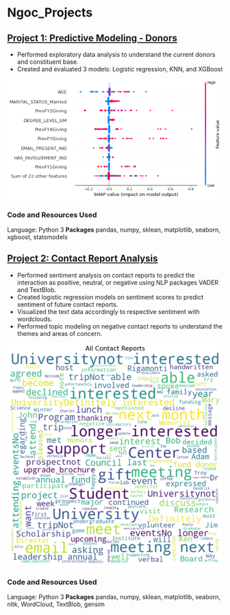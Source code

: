 # Ngoc_Projects

## [Project 1: Predictive Modeling - Donors](https://github.com/ngockle/Projects/tree/master/Donors%20Models)

   - Performed exploratory data analysis to understand the current donors and constituent base.
   - Created and evaluated 3 models: Logistic regression, KNN, and XGBoost

<img src="./images/xgboost%20donors%20prediction.png" alt="XGBoost">

### Code and Resources Used
Language: Python 3
**Packages** pandas, numpy, sklean, matplotlib, seaborn, xgboost, statsmodels

## [Project 2: Contact Report Analysis](https://github.com/ngockle/Projects/tree/master/Contact%20Report%20Analysis)

  - Performed sentiment analysis on contact reports to predict the interaction as positive, neutral, or negative using NLP packages VADER and TextBlob.
  - Created logistic regression models on sentiment scores to predict sentiment of future contact reports.
  - Visualized the text data accordingly to respective sentiment with wordclouds.
  - Performed topic modeling on negative contact reports to understand the themes and areas of concern.

![](/images/all%20contact%20reports.png)

### Code and Resources Used
Language: Python 3
**Packages** pandas, numpy, sklean, matplotlib, seaborn, nltk, WordCloud, TextBlob, gensim
